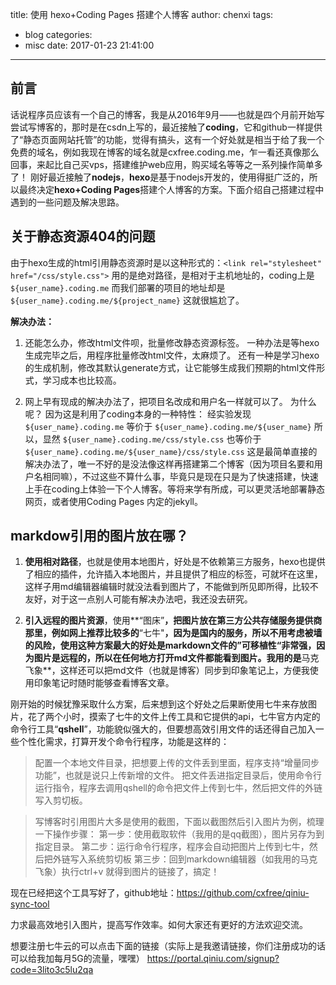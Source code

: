 title: 使用 hexo+Coding Pages 搭建个人博客
author: chenxi
tags:
  - blog
categories: 
  - misc
date: 2017-01-23 21:41:00
---


## 前言
话说程序员应该有一个自己的博客，我是从2016年9月——也就是四个月前开始写尝试写博客的，那时是在csdn上写的，最近接触了**coding**，它和github一样提供了“静态页面网站托管”的功能，觉得有搞头，这有一个好处就是相当于给了我一个免费的域名，例如我现在博客的域名就是cxfree.coding.me，乍一看还真像那么回事，来起比自己买vps，搭建维护web应用，购买域名等等之一系列操作简单多了！
刚好最近接触了**nodejs**，**hexo**是基于nodejs开发的，使用得挺广泛的，所以最终决定**hexo+Coding Pages**搭建个人博客的方案。下面介绍自己搭建过程中遇到的一些问题及解决思路。


## 关于静态资源404的问题

由于hexo生成的html引用静态资源时是以这种形式的：`<link rel="stylesheet" href="/css/style.css">`
用的是绝对路径，是相对于主机地址的，coding上是 `${user_name}.coding.me`
而我们部署的项目的地址却是`${user_name}.coding.me/${project_name}`
这就很尴尬了。

**解决办法：**
1. 还能怎么办，修改html文件呗，批量修改静态资源标签。
     一种办法是等hexo生成完毕之后，用程序批量修改html文件，太麻烦了。
     还有一种是学习hexo的生成机制，修改其默认generate方式，让它能够生成我们预期的html文件形式，学习成本也比较高。
     
2. 网上早有现成的解决办法了，把项目名改成和用户名一样就可以了。
为什么呢？
因为这是利用了coding本身的一种特性：
经实验发现
`${user_name}.coding.me`
          等价于
`${user_name}.coding.me/${user_name}`
所以，显然
`${user_name}.coding.me/css/style.css`
          也等价于
`${user_name}.coding.me/${user_name}/css/style.css`
这是最简单直接的解决办法了，唯一不好的是没法像这样再搭建第二个博客（因为项目名要和用户名相同嘛），不过这些不算什么事，毕竟只是现在只是为了快速搭建，快速上手在coding上体验一下个人博客。等将来学有所成，可以更灵活地部署静态网页，或者使用Coding Pages 内定的jekyll。


## markdow引用的图片放在哪？

1. **使用相对路径**，也就是使用本地图片，好处是不依赖第三方服务，hexo也提供了相应的插件，允许插入本地图片，并且提供了相应的标签，可就坏在这里，这样子用md编辑器编辑时就没法看到图片了，不能做到所见即所得，比较不友好，对于这一点别人可能有解决办法吧，我还没去研究。

2. **引入远程的图片资源**，使用**“图床”**，把图片放在第三方公共存储服务提供商那里，例如网上推荐比较多的**“七牛"**，因为是国内的服务，所以不用考虑被墙的风险，使用这种方案最大的好处是markdown文件的”可移植性“非常强，因为图片是远程的，所以在任何地方打开md文件都能看到图片。我用的是**马克飞象**，这样还可以把md文件（也就是博客）同步到印象笔记上，方便我使用印象笔记时随时能够查看博客文章。

刚开始的时候犹豫采取什么方案，后来想到这个好处之后果断使用七牛来存放图片，花了两个小时，摸索了七牛的文件上传工具和它提供的api，七牛官方内定的命令行工具“**qshell**”，功能貌似强大的，但要想高效引用文件的话还得自己加入一些个性化需求，打算开发个命令行程序，功能是这样的：
  

>配置一个本地文件目录，把想要上传的文件丢到里面，程序支持“增量同步功能”，也就是说只上传新增的文件。
>把文件丢进指定目录后，使用命令行运行指令，程序去调用qshell的命令把文件上传到七牛，然后把文件的外链写入剪切板。

>写博客时引用图片大多是使用的截图，下面以截图然后引入图片为例，梳理一下操作步骤：
  第一步：使用截取软件（我用的是qq截图），图片另存为到指定目录。
  第二步：运行命令行程序，程序会自动把图片上传到七牛，然后把外链写入系统剪切板
  第三步：回到markdown编辑器（如我用的马克飞象）执行ctrl+v 就得到图片的链接了，搞定！

现在已经把这个工具写好了，github地址：https://github.com/cxfree/qiniu-sync-tool


力求最高效地引入图片，提高写作效率。如何大家还有更好的方法欢迎交流。

想要注册七牛云的可以点击下面的链接（实际上是我邀请链接，你们注册成功的话可以给我加每月5G的流量，嘿嘿）
https://portal.qiniu.com/signup?code=3lito3c5lu2qa